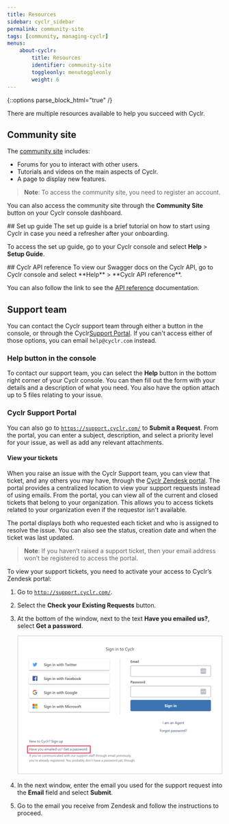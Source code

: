 ```yaml
---
title: Resources
sidebar: cyclr_sidebar
permalink: community-site
tags: [community, managing-cyclr]
menus:
    about-cyclr:
        title: Resources
        identifier: community-site
        toggleonly: menutoggleonly
        weight: 6
---
```

{::options parse_block_html="true" /}
<section class="card">
There are multiple resources available to help you succeed with Cyclr.

## Community site
The [community site](https://community.cyclr.com) includes:

*  Forums for you to interact with other users.
*  Tutorials and videos on the main aspects of Cyclr.
*  A page to display new features.

> **Note**: To access the community site, you need to register an account.

You can also access the community site through the **Community Site** button on your Cyclr console dashboard.


</section>
<section class="card">
## Set up guide
The set up guide is a brief tutorial on how to start using Cyclr in case you need a refresher after your onboarding.

To access the set up guide, go to your Cyclr console and select **Help** > **Setup Guide**.


</section>
<section class="card">
## Cyclr API reference
To view our Swagger docs on the Cyclr API, go to Cyclr console and select **Help** > **Cyclr API reference**.

You can also follow the link to see the [API reference](cyclr-api-reference) documentation.

</section>
<section class="card">

## Support team

You can contact the Cyclr support team through either a button in the console, or through the Cyclr[Support Portal](https://support.cyclr.com). If you can't access either of those options, you can email `help@cyclr.com` instead.

### Help button in the console

To contact our support team, you can select the **Help** button in the bottom right corner of your Cyclr console. You can then fill out the form with your details and a description of what you need. You also have the option attach up to 5 files relating to your issue.

### Cyclr Support Portal

 You can also go to [`https://support.cyclr.com/`](https://support.cyclr.com) to **Submit a Request**. From the portal, you can enter a subject, description, and select a priority level for your issue, as well as add any relevant attachments.

#### View your tickets

When you raise an issue with the Cyclr Support team, you can view that ticket, and any others you may have, through the [Cyclr Zendesk portal](https://support.cyclr.com). The portal provides a centralized location to view your support requests instead of using emails. From the portal, you can view all of the current and closed tickets that belong to your organization. This allows you to access tickets related to your organization even if the requestor isn't available.

The portal displays both who requested each ticket and who is assigned to resolve the issue. You can also see the status, creation date and when the ticket was last updated.


> **Note**: If you haven’t raised a support ticket, then your email address won’t be registered to access the portal.

To view your support tickets, you need to activate your access to Cyclr’s Zendesk portal:
1. Go to [`http://support.cyclr.com/`](https://support.cyclr.com).
2. Select the **Check your Existing Requests** button.
3. At the bottom of the window, next to the text **Have you emailed us?**, select **Get a password**.

    ![A screenshot of the Cyclr Zendesk sign-in page that highlights the Get a password link.](./images/zendesk-portal.png)

4. In the next window, enter the email you used for the support request into the **Email** field and select **Submit**.
5. Go to the email you receive from Zendesk and follow the instructions to proceed.

</section>

